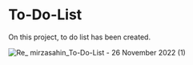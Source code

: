 # To-Do-List

On this project, to do list has been created.

![Re_ mirzasahin_To-Do-List - 26 November 2022 (1)](https://user-images.githubusercontent.com/71216931/204108499-c13c66e7-a080-4827-acae-b1618c4c0705.gif)
